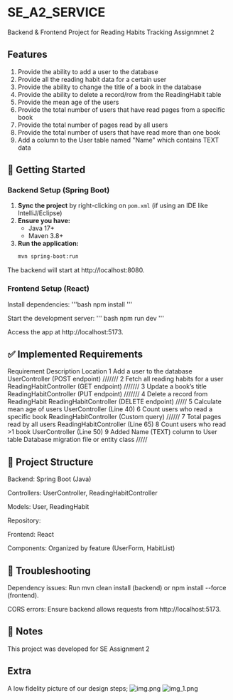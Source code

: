 # SE_A2_SERVICE
Backend & Frontend Project for Reading Habits Tracking Assignmnet 2

## Features
1. Provide the ability to add a user to the database
2. Provide all the reading habit data for a certain user
3. Provide the ability to change the title of a book in the database
4. Provide the ability to delete a record/row from the ReadingHabit table
5. Provide the mean age of the users
6. Provide the total number of users that have read pages from a specific book
7. Provide the total number of pages read by all users
8. Provide the total number of users that have read more than one book
9. Add a column to the User table named "Name" which contains TEXT data

## 🚀 Getting Started
### Backend Setup (Spring Boot)
1. **Sync the project** by right-clicking on `pom.xml` (if using an IDE like IntelliJ/Eclipse)
2. **Ensure you have:**
    - Java 17+
    - Maven 3.8+
3. **Run the application:**
   ```bash
   mvn spring-boot:run
The backend will start at http://localhost:8080.

### Frontend Setup (React)
Install dependencies:
'''bash
npm install
'''

Start the development server:
''' bash
npm run dev
'''

Access the app at http://localhost:5173.

## ✅ Implemented Requirements
Requirement	Description	Location
1	Add a user to the database	UserController (POST endpoint) ///////
2	Fetch all reading habits for a user	ReadingHabitController (GET endpoint) ///////
3	Update a book’s title	ReadingHabitController (PUT endpoint) ///////
4	Delete a record from ReadingHabit	ReadingHabitController (DELETE endpoint) /////
5	Calculate mean age of users	UserController (Line 40)
6	Count users who read a specific book	ReadingHabitController (Custom query) //////
7	Total pages read by all users	ReadingHabitController (Line 65)
8	Count users who read >1 book	UserController (Line 50)
9	Added Name (TEXT) column to User table	Database migration file or entity class /////

## 📂 Project Structure
Backend: Spring Boot (Java)

Controllers: UserController, ReadingHabitController

Models: User, ReadingHabit

Repository: 

Frontend: React 

Components: Organized by feature (UserForm, HabitList)

## 🔧 Troubleshooting
Dependency issues: Run mvn clean install (backend) or npm install --force (frontend).

CORS errors: Ensure backend allows requests from http://localhost:5173.

## 📝 Notes
This project was developed for SE Assignment 2
## Extra
A low fidelity picture of our design steps;
![img.png](img.png)
![img_1.png](img_1.png) 


